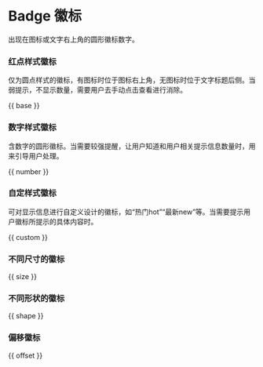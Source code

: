 # Badge 徽标

出现在图标或文字右上角的圆形徽标数字。

### 红点样式徽标

仅为圆点样式的徽标，有图标时位于图标右上角，无图标时位于文字标题后侧。当弱提示，不显示数量，需要用户去手动点击查看进行消除。

{{ base }}

### 数字样式徽标

含数字的圆形徽标。当需要较强提醒，让用户知道和用户相关提示信息数量时，用来引导用户处理。

{{ number }}

### 自定样式徽标

可对显示信息进行自定义设计的徽标，如“热门hot”“最新new”等。当需要提示用户徽标所提示的具体内容时。

{{ custom }}

### 不同尺寸的徽标

{{ size }}

### 不同形状的徽标

{{ shape }}

### 偏移徽标

{{ offset }}
